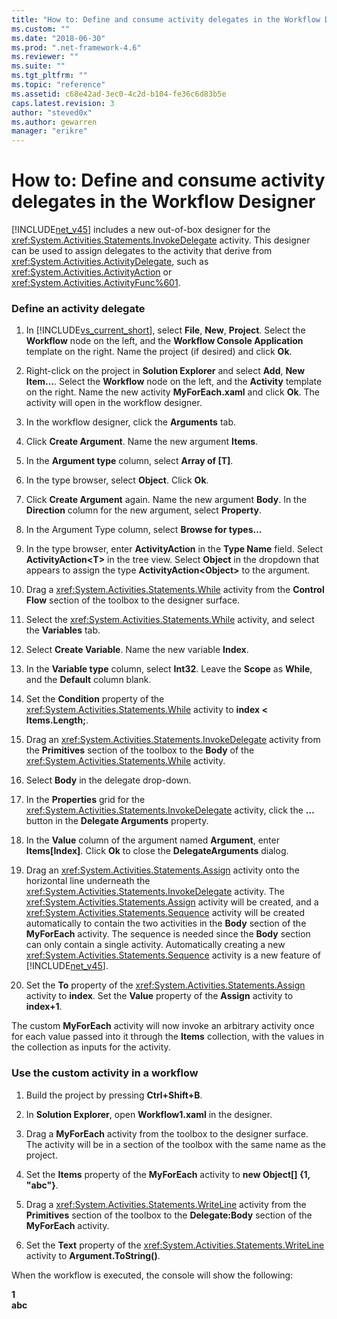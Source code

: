 ```yaml
---
title: "How to: Define and consume activity delegates in the Workflow Designer | Microsoft Docs"
ms.custom: ""
ms.date: "2018-06-30"
ms.prod: ".net-framework-4.6"
ms.reviewer: ""
ms.suite: ""
ms.tgt_pltfrm: ""
ms.topic: "reference"
ms.assetid: c68e42ad-3ec0-4c2d-b104-fe36c6d83b5e
caps.latest.revision: 3
author: "steved0x"
ms.author: gewarren
manager: "erikre"
---
```

# How to: Define and consume activity delegates in the Workflow Designer
[!INCLUDE[net_v45](../includes/net-v45-md.md)] includes a new out-of-box designer for the <xref:System.Activities.Statements.InvokeDelegate> activity. This designer can be used to assign delegates to the activity that derive from <xref:System.Activities.ActivityDelegate>, such as <xref:System.Activities.ActivityAction> or <xref:System.Activities.ActivityFunc%601>.  
  
### Define an activity delegate  
  
1.  In [!INCLUDE[vs_current_short](../includes/vs-current-short-md.md)], select **File**, **New**, **Project**. Select the **Workflow** node on the left, and the **Workflow Console Application** template on the right. Name the project (if desired) and click **Ok**.  
  
2.  Right-click on the project in **Solution Explorer** and select **Add**, **New Item…**. Select the **Workflow** node on the left, and the **Activity** template on the right. Name the new activity **MyForEach.xaml** and click **Ok**. The activity will open in the workflow designer.  
  
3.  In the workflow designer, click the **Arguments** tab.  
  
4.  Click **Create Argument**. Name the new argument **Items**.  
  
5.  In the **Argument type** column, select **Array of [T]**.  
  
6.  In the type browser, select  **Object**. Click **Ok**.  
  
7.  Click **Create Argument** again. Name the new argument **Body**. In the **Direction** column for the new argument, select **Property**.  
  
8.  In the Argument Type column, select **Browse for types…**  
  
9. In the type browser, enter **ActivityAction** in the **Type Name** field. Select **ActivityAction\<T>** in the tree view. Select **Object** in the dropdown that appears to assign the type **ActivityAction\<Object>** to the argument.  
  
10. Drag a <xref:System.Activities.Statements.While> activity from the **Control Flow** section of the toolbox to the designer surface.  
  
11. Select the <xref:System.Activities.Statements.While> activity, and select the **Variables** tab.  
  
12. Select **Create Variable**. Name the new variable **Index**.  
  
13. In the **Variable type** column, select **Int32**. Leave the **Scope** as **While**, and the **Default** column blank.  
  
14. Set the **Condition** property of the <xref:System.Activities.Statements.While> activity to **index < Items.Length;**.  
  
15. Drag an <xref:System.Activities.Statements.InvokeDelegate> activity from the **Primitives** section of the toolbox to the **Body** of the <xref:System.Activities.Statements.While> activity.  
  
16. Select **Body** in the delegate drop-down.  
  
17. In the **Properties** grid for the <xref:System.Activities.Statements.InvokeDelegate> activity, click the **…** button in the **Delegate Arguments** property.  
  
18. In the **Value** column of the argument named **Argument**, enter **Items[Index]**. Click **Ok** to close the **DelegateArguments** dialog.  
  
19. Drag an <xref:System.Activities.Statements.Assign> activity onto the horizontal line underneath the <xref:System.Activities.Statements.InvokeDelegate> activity. The  <xref:System.Activities.Statements.Assign> activity will be created, and a <xref:System.Activities.Statements.Sequence> activity will be created automatically to contain the two activities in the **Body** section of the **MyForEach** activity. The sequence is needed since the **Body** section can only contain a single activity. Automatically creating a new <xref:System.Activities.Statements.Sequence> activity is a new feature of [!INCLUDE[net_v45](../includes/net-v45-md.md)].  
  
20. Set the **To** property of the <xref:System.Activities.Statements.Assign> activity to **index**. Set the **Value** property of the **Assign** activity to **index+1**.  
  
 The custom **MyForEach** activity will now invoke an arbitrary activity once for each value passed into it through the **Items** collection, with the values in the collection as inputs for the activity.  
  
### Use the custom activity in a workflow  
  
1.  Build the project by pressing **Ctrl+Shift+B**.  
  
2.  In **Solution Explorer**, open **Workflow1.xaml** in the designer.  
  
3.  Drag a **MyForEach** activity from the toolbox to the designer surface. The activity will be in a section of the toolbox with the same name as the project.  
  
4.  Set the **Items** property of the **MyForEach** activity to **new Object[] {1, "abc"}**.  
  
5.  Drag a <xref:System.Activities.Statements.WriteLine> activity from the **Primitives** section of the toolbox to the **Delegate:Body** section of the **MyForEach** activity.  
  
6.  Set the **Text** property of the <xref:System.Activities.Statements.WriteLine> activity to **Argument.ToString()**.  
  
 When the workflow is executed, the console will show the following:  
  
 **1**   
**abc**